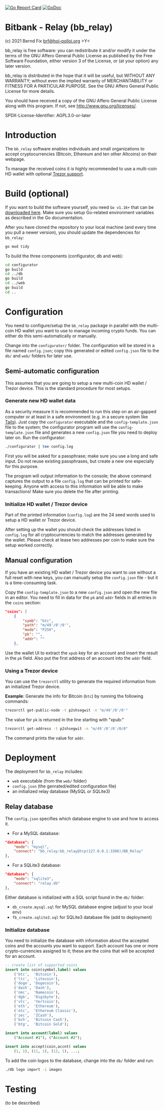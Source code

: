 [![Go Report Card](https://goreportcard.com/badge/github.com/bfix/bb_relay)](https://goreportcard.com/report/github.com/bfix/bb_relay)
[![GoDoc](https://godoc.org/github.com/bfix/bb_relay?status.svg)](https://godoc.org/github.com/bfix/bb_relay)

# Bitbank - Relay (bb_relay)

(c) 2021 Bernd Fix <brf@hoi-polloi.org>   >Y<

bb_relay is free software: you can redistribute it and/or modify it
under the terms of the GNU Affero General Public License as published
by the Free Software Foundation, either version 3 of the License,
or (at your option) any later version.

bb_relay is distributed in the hope that it will be useful, but
WITHOUT ANY WARRANTY; without even the implied warranty of
MERCHANTABILITY or FITNESS FOR A PARTICULAR PURPOSE.  See the GNU
Affero General Public License for more details.

You should have received a copy of the GNU Affero General Public License
along with this program.  If not, see <http://www.gnu.org/licenses/>.

SPDX-License-Identifier: AGPL3.0-or-later

# Introduction

The `bb_relay` software enables individuals and small organizations to accept
cryptocurrencies (Bitcoin, Ethereum and ten other Altcoins) on their webpage.

To manage the received coins it is highly recommended to use a multi-coin
HD wallet with optional [Trezor support](https://trezor.io).

# Build (optional)

If you want to build the software yourself, you need `Go v1.16+` that can be
[downloaded here](https://golang.org/dl/). Make sure you setup Go-related
environment variables as described in the Go documentation.

After you have cloned the repository to your local machine (and every time
you pull a newer version), you should update the dependencies for `bb_relay`:

```bash
go mod tidy
```

To build the three components (configurator, db and web):

```bash
cd configurator
go build
cd ../db
go build
cd ../web
go build
cd ..
```

# Configuration

You need to configure/setup the `bb_relay` package in parallel with the
multi-coin HD wallet you want to use to manage incoming crypto funds. You can
either do this semi-automatically or manually.

Change into the `configurator/` folder. The configuration will be stored in a
file named `config.json`; copy this generated or edited `config.json` file to
the `db/` and `web/` folders for later use.

## Semi-automatic configuration

This assumes that you are going to setup a new multi-coin HD wallet / Trezor
device. This is the standard procedure for most setups.

### Generate new HD wallet data

As a security measure it is recommended to run this step on an air-gapped
computer or at least in a safe environment (e.g. in a secure system like
[Tails](https://tails.boum.org)). Just copy the `configurator` executable
and the `config-template.json` file to the system; the configurator program
will use the `config-template.json` file and generates a new `config.json`
file you need to deploy later on. Run the configurator:

```bash
./configurator | tee config.log
```

First you will be asked for a passphrase; make sure you use a long and safe
input. Do not reuse existing passphrases, but create a new one especially
for this purpose.

The program will output information to the console; the above command captures
the output to a file `config.log` that can be printed for safe-keeping. Anyone
with access to this information will be able to make transactions! Make sure
you delete the file after printing.

### Initialize HD wallet / Trezor device

Part of the printed information (`config.log`) are the 24 seed words used to
setup a HD wallet or Trezor device.

After setting up the wallet you should check the addresses listed in
`config.log` for all cryptocurrencies to match the addresses generated by the
wallet. Please check at lease two addresses per coin to make sure the setup
worked correctly.

## Manual configuration

If you have an existing HD wallet / Trezor device you want to use without a
full reset with new keys, you can manually setup the `config.json` file - but
it is a time-consuming task.

Copy the `config-template.json` to a new `config.json` and open the new file
in an editor. You need to fill in data for the `pk` and `addr` fields in all
entries in the `coins` section:

```json
"coins": [
    {
        "symb": "btc",
        "path": "m/49'/0'/0'",
        "mode": "P2SH",
        "pk": "",
        "addr": ""
    },

```

Use the wallet UI to extract the `xpub` key for an account and insert the
result in the `pk` field. Also put the first address of an account into
the `addr` field.

### Using a Trezor device

You can use the `trezorctl` utility to generate the required information
from an initialized Trezor device.

**Example**: Generate the info for Bitcoin (`btc`) by running the
following commands:

```bash
trezorctl get-public-node -t p2shsegwit -n "m/49'/0'/0'"
```

The value for `pk` is returned in the line starting with "xpub:"

```bash
trezorctl get-address -t p2shsegwit -n "m/49'/0'/0'/0/0"
```

The command prints the value for `addr`.

# Deployment

The deployment for `bb_relay` includes:

* `web` executable (from the `web/` folder)
* `config.json` (the genrated/edited configuration file)
* an initialized relay database (MySQL or SQLite3)

## Relay database

The `config.json` specifies which database engine to use and how to access it.

* For a MySQL database:

```json
"database": {
    "mode": "mysql",
    "connect": "bb_relay:bb_relay@tcp(127.0.0.1:3306)/BB_Relay"
},
```

* For a SQLite3 database:

```json
"database": {
    "mode": "sqlite3",
    "connect": "relay.db"
},
```

Either database is initialized with a SQL script found in the `db/` folder:

* `db_create.mysql.sql` for MySQL database engine (adjust to your local env)
* `fb_create.sqlite3.sql` for SQLite3 database file (add to deployment)

### Initialize database

You need to initialize the database with information about the accepted coins
and the accounts you want to support. Each account has one or more
crypto-currencies assigned to it; these are the coins that will be accepted
for an account.

```sql
-- create list of supported coins
insert into coin(symbol,label) values
    ('btc',  'Bitcoin'),
    ('ltc',  'Litecoin'),
    ('doge', 'Dogecoin'),
    ('dash', 'Dash'),
    ('nmc',  'Namecoin'),
    ('dgb',  'Digibyte'),
    ('vtc',  'Vertcoin'),
    ('eth',  'Ethereum'),
    ('etc',  'Ethereum Classic'),
    ('zec',  'ZCash'),
    ('bch',  'Bitcoin Cash'),
    ('btg',  'Bitcoin Gold');

insert into account(label) values
    ("Account #1"), ("Account #2");

insert into accept(coin,accnt) values
    (1, 1), (11, 1), (12, 1), ...;
```

To add the coin logos to the database, change into the `db/` folder and run:

```bash
./db logo import -i images
```

# Testing

(to be described)
